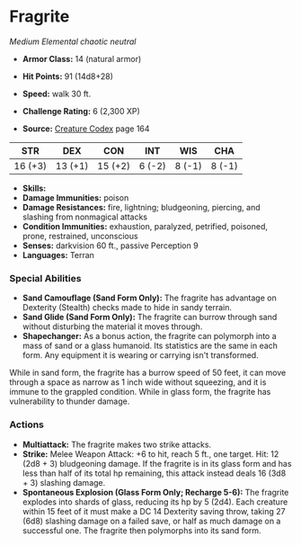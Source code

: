 # Fragrite

*Medium* *Elemental* *chaotic neutral*

- **Armor Class:** 14 (natural armor)
- **Hit Points:** 91 (14d8+28)
- **Speed:** walk 30 ft.

- **Challenge Rating:** 6 (2,300 XP)
- **Source:** [Creature Codex](https://koboldpress.com/kpstore/product/creature-codex-for-5th-edition-dnd) page 164

| STR | DEX | CON | INT | WIS | CHA |
| --- | --- | --- | --- | --- | --- |
| 16 (+3) | 13 (+1) | 15 (+2) | 6 (-2) | 8 (-1) | 8 (-1) |

- **Skills:** 
- **Damage Immunities:** poison
- **Damage Resistances:** fire, lightning; bludgeoning, piercing, and slashing from nonmagical attacks
- **Condition Immunities:** exhaustion, paralyzed, petrified, poisoned, prone, restrained, unconscious
- **Senses:** darkvision 60 ft., passive Perception 9
- **Languages:** Terran

### Special Abilities

- **Sand Camouflage (Sand Form Only):** The fragrite has advantage on Dexterity (Stealth) checks made to hide in sandy terrain.
- **Sand Glide (Sand Form Only):** The fragrite can burrow through sand without disturbing the material it moves through.
- **Shapechanger:** As a bonus action, the fragrite can polymorph into a mass of sand or a glass humanoid. Its statistics are the same in each form. Any equipment it is wearing or carrying isn't transformed. 

While in sand form, the fragrite has a burrow speed of 50 feet, it can move through a space as narrow as 1 inch wide without squeezing, and it is immune to the grappled condition. While in glass form, the fragrite has vulnerability to thunder damage.

### Actions

- **Multiattack:** The fragrite makes two strike attacks.
- **Strike:** Melee Weapon Attack: +6 to hit, reach 5 ft., one target. Hit: 12 (2d8 + 3) bludgeoning damage. If the fragrite is in its glass form and has less than half of its total hp remaining, this attack instead deals 16 (3d8 + 3) slashing damage.
- **Spontaneous Explosion (Glass Form Only; Recharge 5-6):** The fragrite explodes into shards of glass, reducing its hp by 5 (2d4). Each creature within 15 feet of it must make a DC 14 Dexterity saving throw, taking 27 (6d8) slashing damage on a failed save, or half as much damage on a successful one. The fragrite then polymorphs into its sand form.


